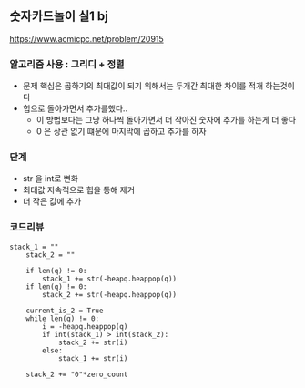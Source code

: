 
## 숫자카드놀이 실1 bj
https://www.acmicpc.net/problem/20915

### 알고리즘 사용 : 그리디 + 정렬
- 문제 핵심은 곱하기의 최대값이 되기 위해서는 두개간 최대한 차이를 적개 하는것이다
- 힙으로 돌아가면서 추가를했다..
    - 이 방법보다는 그냥 하나씩 돌아가면서 더 작아진 숫자에 추가를 하는게 더 좋다
    - 0 은 상관 없기 떄문에 마지막에 곱하고 추가를 하자

### 단계
- str 을 int로 변화
- 최대값 지속적으로 힙을 통해 제거
- 더 작은 값에 추가

### 코드리뷰
```    
stack_1 = ""
    stack_2 = ""
    
    if len(q) != 0:
        stack_1 += str(-heapq.heappop(q))
    if len(q) != 0:
        stack_2 += str(-heapq.heappop(q))
    
    current_is_2 = True
    while len(q) != 0:
        i = -heapq.heappop(q)
        if int(stack_1) > int(stack_2):
            stack_2 += str(i)
        else:
            stack_1 += str(i)
    
    stack_2 += "0"*zero_count
```